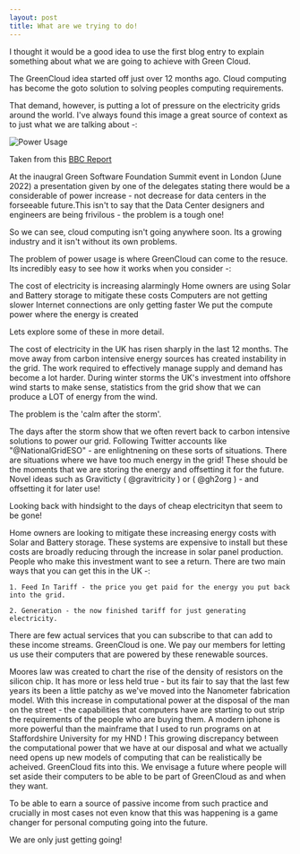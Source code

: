 ```yaml
---
layout: post
title: What are we trying to do!
---
```


I thought it would be a good idea to use the first blog entry to explain something about what we are going to achieve with Green Cloud. 

The GreenCloud idea started off just over 12 months ago. Cloud computing has become the goto solution to solving peoples computing requirements. 

That demand, however, is putting a lot of pressure on the electricity grids around the world. I've always found this image a great source of context as to just what we are talking about -:

![Power Usage](https://blog.greencloudcomputing.io/images/power_usage.jpg)

Taken from this [BBC Report](https://www.bbc.co.uk/news/av/world-57108641)

At the inaugral Green Software Foundation Summit event in London (June 2022) a presentation given by one of the delegates stating there would be a considerable of power increase - not decrease for data centers in the forseeable future.This isn't to say that the Data Center designers and engineers are being frivilous - the problem is a tough one!

So we can see, cloud computing isn't going anywhere soon. Its a growing industry and it isn't without its own problems.
 
The problem of power usage is where GreenCloud can come to the resuce. Its incredibly easy to see how it works when you consider -:

 The cost of electricity is increasing alarmingly
 Home owners are using Solar and Battery storage to mitigate these costs
 Computers are not getting slower
 Internet connections are only getting faster
 We put the compute power where the energy is created


Lets explore some of these in more detail. 

The cost of electricity in the UK has risen sharply in the last 12 months. The move away from carbon intensive energy sources has created instability in the grid. The work required to effectively manage supply and demand has become a lot harder. During winter storms the UK's investment into offshore wind starts to make sense, statistics from the grid show that we can produce a LOT of energy from the wind. 
    
The problem is the 'calm after the storm'. 
    
The days after the storm show that we often revert back to carbon intensive solutions to power our grid. Following Twitter accounts like "@NationalGridESO" - are enlightnening on these sorts of situations. There are situations where we have too much energy in the grid! These should be the moments that we are storing the energy and offsetting it for the future. Novel ideas such as Graviticty ( @gravitricity ) or ( @gh2org ) - and offsetting it for later use! 
    
Looking back with hindsight to the days of cheap electricityn that seem to be gone!

Home owners are looking to mitigate these increasing energy costs with Solar and Battery storage. These systems are expensive to install but these costs are broadly reducing through the increase in solar panel production. People who make this investment want to see a return. There are two main ways that you can get this in the UK -:

    1. Feed In Tariff - the price you get paid for the energy you put back into the grid.

    2. Generation - the now finished tariff for just generating electricity.

There are few actual services that you can subscribe to that can add to these income streams. GreenCloud is one. We pay our members for letting us use their computers that are powered by these renewable sources.
 
Moores law was created to chart the rise of the density of resistors on the silicon chip. It has more or less held true - but its fair to say that the last few years its been a little patchy as we've moved into the Nanometer fabrication model. With this increase in computational power at the disposal of the man on the street - the capabilities that computers have are starting to out strip the requirements of the people who are buying them. A modern iphone is more powerful than the mainframe that I used to run programs on at Staffordshire University for my HND ! This growing discrepancy between the computational power that we have at our disposal and what we actually need opens up new models of computing that can be realistically be acheived. GreenCloud fits into this. We envisage a future where people will set aside their computers to be able to be part of GreenCloud as and when they want. 
 
To be able to earn a source of passive income from such practice and crucially in most cases not even know that this was happening is a game changer for personal computing going into the future. 
 
 We are only just getting going! 
